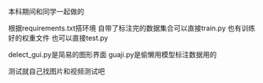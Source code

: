 本科期间和同学一起做的

根据requirements.txt搭环境
自带了标注完的数据集合可以直接train.py
也有训练好的权重文件 也可以直接test.py

delect_gui.py是简易的图形界面
guaji.py是偷懒用模型标注数据用的

测试就自己找图片和视频测试吧
